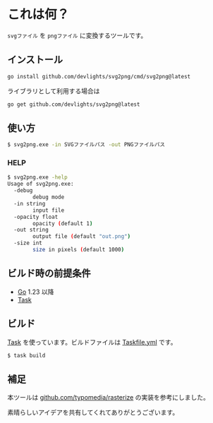 # これは何？

```svgファイル``` を ```pngファイル``` に変換するツールです。

## インストール

```sh
go install github.com/devlights/svg2png/cmd/svg2png@latest 
```

ライブラリとして利用する場合は

```sh
go get github.com/devlights/svg2png@latest
```

## 使い方

```sh
$ svg2png.exe -in SVGファイルパス -out PNGファイルパス
```

### HELP

```sh
$ svg2png.exe -help
Usage of svg2png.exe:
  -debug
        debug mode
  -in string
        input file
  -opacity float
        opacity (default 1)
  -out string
        output file (default "out.png")
  -size int
        size in pixels (default 1000)
```

## ビルド時の前提条件

- [Go](https://go.dev/) 1.23 以降
- [Task](https://taskfile.dev/#/)

## ビルド

[Task](https://taskfile.dev/#/) を使っています。ビルドファイルは [Taskfile.yml](./Taskfile.yml) です。

```sh
$ task build
```

## 補足

本ツールは [github.com/typomedia/rasterize](https://github.com/typomedia/rasterize/tree/master) の実装を参考にしました。

素晴らしいアイデアを共有してくれてありがとうございます。
